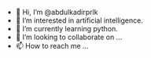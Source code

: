 - 👋 Hi, I’m @abdulkadirprlk
- 👀 I’m interested in artificial intelligence.
- 🌱 I’m currently learning python.
- 💞️ I’m looking to collaborate on ...
- 📫 How to reach me ...

<!---
abdulkadirprlk/abdulkadirprlk is a ✨ special ✨ repository because its `README.md` (this file) appears on your GitHub profile.
You can click the Preview link to take a look at your changes.
--->
